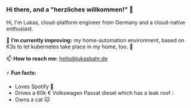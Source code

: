 ### Hi there, and a "herzliches willkommen!" 👋

Hi, I'm Lukas, cloud-platform engineer from Germany and a cloud-native enthusiast. 

🔭 **I’m currently improving:** my home-automation environment, based on K3s to let kubernetes take place in my home, too. 🚀

📫 **How to reach me:** hello@lukasbahr.de

⚡ **Fun facts:**
  * Loves Spotify 🎵
  * Drives a 60k € Volkswagen Passat diesel which has a leak roof :droplet:
  * Owns a cat :cat:
  
